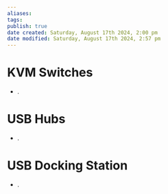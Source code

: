 ```yaml
---
aliases: 
tags: 
publish: true
date created: Saturday, August 17th 2024, 2:00 pm
date modified: Saturday, August 17th 2024, 2:57 pm
---
```


# KVM Switches

- .

# USB Hubs

- .

# USB Docking Station

- .